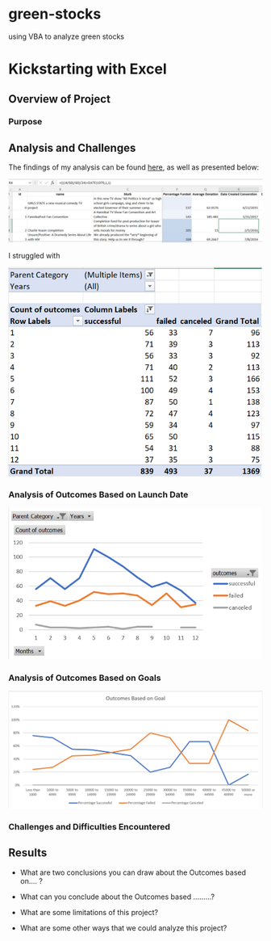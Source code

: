 # green-stocks
using VBA to analyze green stocks
# Kickstarting with Excel

## Overview of Project

### Purpose
 
## Analysis and Challenges
 The findings of my analysis can be found [here](https://github.com/jtspingler/green-stocks), as well as presented below:

![This is an image](https://github.com/jtspingler/kickstarter-analysis/blob/108a4ed89d8059ea826e4c2181063fdd872d9478/Date%20conversion.PNG)

I struggled with  

![This is an image](https://github.com/jtspingler/kickstarter-analysis/blob/fca25a1668a607d4303c86bdac57b897b34c38a4/succ%20v%20failed%20pivot.PNG)

### Analysis of Outcomes Based on Launch Date

![This is an image](https://github.com/jtspingler/kickstarter-analysis/blob/54dc854264083a7964ffadce94d6aaa4a699c811/Theater_Outcomes_vs_Launch.PNG)

### Analysis of Outcomes Based on Goals

![This is an image](https://github.com/jtspingler/kickstarter-analysis/blob/fcc51790df39cce4094960b9b543f38c07775fd2/Outcomes%20based%20on%20Goals.PNG)

### Challenges and Difficulties Encountered

## Results

- What are two conclusions you can draw about the Outcomes based on.... ?


- What can you conclude about the Outcomes based .........?


- What are some limitations of this project?


- What are some other ways that we could analyze this project?

